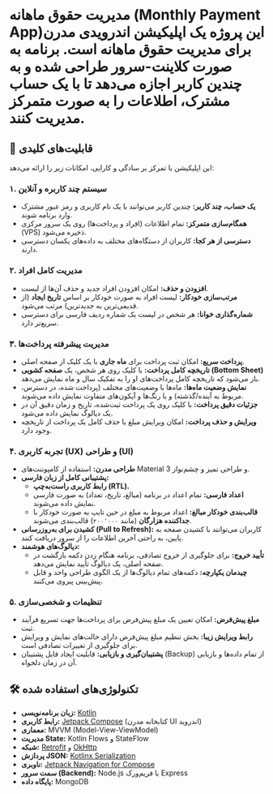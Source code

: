 # مدیریت حقوق ماهانه (Monthly Payment App)این پروژه یک اپلیکیشن اندرویدی مدرن برای مدیریت حقوق ماهانه است. برنامه به صورت **کلاینت-سرور** طراحی شده و به چندین کاربر اجازه می‌دهد تا با یک حساب مشترک، اطلاعات را به صورت متمرکز مدیریت کنند.

## 🚀 قابلیت‌های کلیدی

این اپلیکیشن با تمرکز بر سادگی و کارایی، امکانات زیر را ارائه می‌دهد:

### ۱. **سیستم چند کاربره و آنلاین**
- **یک حساب، چند کاربر:** چندین کاربر می‌توانند با یک نام کاربری و رمز عبور مشترک وارد برنامه شوند.
- **همگام‌سازی متمرکز:** تمام اطلاعات (افراد و پرداخت‌ها) روی یک سرور مرکزی (VPS) ذخیره می‌شود.
- **دسترسی از هر کجا:** کاربران از دستگاه‌های مختلف به داده‌های یکسان دسترسی دارند.

### ۲. **مدیریت کامل افراد**
- **افزودن و حذف:** امکان افزودن افراد جدید و حذف آن‌ها از لیست.
- **مرتب‌سازی خودکار:** لیست افراد به صورت خودکار بر اساس **تاریخ ایجاد** (از قدیمی‌ترین به جدیدترین) مرتب می‌شود.
- **شماره‌گذاری خوانا:** هر شخص در لیست یک شماره ردیف فارسی برای دسترسی سریع‌تر دارد.

### ۳. **مدیریت پیشرفته پرداخت‌ها**
- **پرداخت سریع:** امکان ثبت پرداخت برای **ماه جاری** با یک کلیک از صفحه اصلی.
- **تاریخچه کامل پرداخت:** با کلیک روی هر شخص، یک **صفحه کشویی (Bottom Sheet)** باز می‌شود که تاریخچه کامل پرداخت‌های او را به تفکیک سال و ماه نمایش می‌دهد.
- **نمایش وضعیت ماه‌ها:** ماه‌ها با وضعیت‌های مختلف (پرداخت شده، در دسترس، مربوط به آینده/گذشته) و با رنگ‌ها و آیکون‌های متفاوت نمایش داده می‌شوند.
- **جزئیات دقیق پرداخت:** با کلیک روی یک پرداخت ثبت‌شده، تاریخ و زمان دقیق آن در یک دیالوگ نمایش داده می‌شود.
- **ویرایش و حذف پرداخت:** امکان ویرایش مبلغ یا حذف کامل یک پرداخت از تاریخچه وجود دارد.

### ۴. **تجربه کاربری (UX) و طراحی (UI)**
- **طراحی مدرن:** استفاده از کامپوننت‌های Material 3 و طراحی تمیز و چشم‌نواز.
- **پشتیبانی کامل از زبان فارسی:**
  - **رابط کاربری راست‌به‌چپ (RTL).**
  - **اعداد فارسی:** تمام اعداد در برنامه (مبالغ، تاریخ، تعداد) به صورت فارسی نمایش داده می‌شوند.
  - **قالب‌بندی خودکار مبالغ:** اعداد مربوط به مبلغ در حین تایپ به صورت خودکار با **جداکننده هزارگان** (مانند `۲۰۰٬۰۰۰`) قالب‌بندی می‌شوند.
- **کشیدن برای به‌روزرسانی (Pull to Refresh):** کاربران می‌توانند با کشیدن صفحه به پایین، به راحتی آخرین اطلاعات را از سرور دریافت کنند.
- **دیالوگ‌های هوشمند:**
  - **تأیید خروج:** برای جلوگیری از خروج تصادفی، برنامه هنگام زدن دکمه بازگشت در صفحه اصلی، یک دیالوگ تأیید نمایش می‌دهد.
  - **چیدمان یکپارچه:** دکمه‌های تمام دیالوگ‌ها از یک الگوی طراحی واحد و قابل پیش‌بینی پیروی می‌کنند.

### ۵. **تنظیمات و شخصی‌سازی**
- **مبلغ پیش‌فرض:** امکان تعیین یک مبلغ پیش‌فرض برای پرداخت‌ها جهت تسریع فرآیند ثبت.
- **رابط ویرایش زیبا:** بخش تنظیم مبلغ پیش‌فرض دارای حالت‌های نمایش و ویرایش برای جلوگیری از تغییرات تصادفی است.
- **پشتیبان‌گیری و بازیابی:** قابلیت ایجاد فایل پشتیبان (Backup) از تمام داده‌ها و بازیابی آن در زمان دلخواه.

## 🛠️ تکنولوژی‌های استفاده شده

- **زبان برنامه‌نویسی:** [Kotlin](https://kotlinlang.org/)
- **رابط کاربری:** [Jetpack Compose](https://developer.android.com/jetpack/compose) (کتابخانه مدرن UI اندروید)
- **معماری:** MVVM (Model-View-ViewModel)
- **مدیریت State:** Kotlin Flows و StateFlow
- **شبکه:** [Retrofit](https://square.github.io/retrofit/) و [OkHttp](https://square.github.io/okhttp/)
- **پردازش JSON:** [Kotlinx Serialization](https://github.com/Kotlin/kotlinx.serialization)
- **ناوبری:** [Jetpack Navigation for Compose](https://developer.android.com/jetpack/compose/navigation)
- **سمت سرور (Backend):** Node.js با فریم‌ورک Express
- **پایگاه داده:** MongoDB
